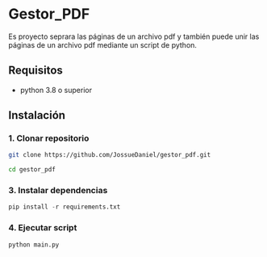 # Gestor_PDF
Es proyecto seprara las páginas de un archivo pdf y también puede unir las páginas de un archivo pdf mediante un script de python.

## Requisitos
- python 3.8 o superior

## Instalación

### 1. Clonar repositorio

```bash
git clone https://github.com/JossueDaniel/gestor_pdf.git
```
```bash
cd gestor_pdf
```

### 3. Instalar dependencias
```python
pip install -r requirements.txt
```

### 4. Ejecutar script
```python
python main.py
```
